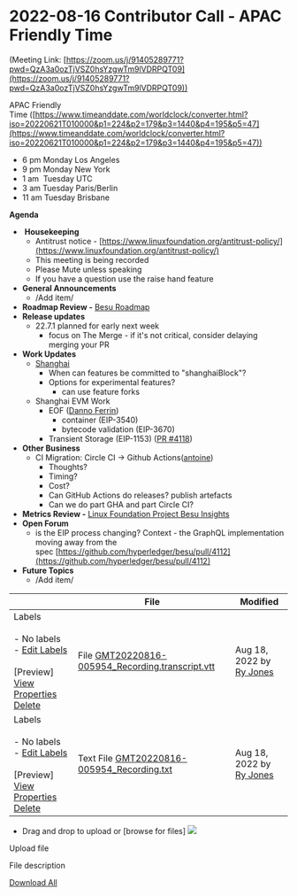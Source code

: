 # 2022-08-16 Contributor Call - APAC Friendly Time

(Meeting Link: ⁨[https://zoom.us/j/91405289771?pwd=QzA3a0ozTjVSZ0hsYzgwTm9lVDRPQT09](https://zoom.us/j/91405289771?pwd=QzA3a0ozTjVSZ0hsYzgwTm9lVDRPQT09))

APAC Friendly Time ([https://www.timeanddate.com/worldclock/converter.html?iso=20220621T010000&p1=224&p2=179&p3=1440&p4=195&p5=47](https://www.timeanddate.com/worldclock/converter.html?iso=20220621T010000&p1=224&p2=179&p3=1440&p4=195&p5=47))

- 6 pm Monday Los Angeles
- 9 pm Monday New York
- 1 am  Tuesday UTC
- 3 am Tuesday Paris/Berlin
- 11 am Tuesday Brisbane

**Agenda**

-  **Housekeeping**
  - Antitrust notice - [https://www.linuxfoundation.org/antitrust-policy/](https://www.linuxfoundation.org/antitrust-policy/)
  - This meeting is being recorded
  - Please Mute unless speaking
  - If you have a question use the raise hand feature
- **General Announcements**
  - /Add item/
- **Roadmap Review -** [Besu Roadmap](https://lf-hyperledger.atlassian.net/wiki/display/BESU/Roadmap)
- **Release updates**
  - 22.7.1 planned for early next week
    - focus on The Merge - if it's not critical, consider delaying merging your PR
- **Work Updates**
  - [Shanghai](https://github.com/ethereum/execution-specs/blob/master/network-upgrades/mainnet-upgrades/shanghai.md)  
    - When can features be committed to "shanghaiBlock"?
    - Options for experimental features?
      - can use feature forks
  - Shanghai EVM Work 
    - EOF ([Danno Ferrin](https://lf-hyperledger.atlassian.net/wiki/people/5b7f2d80c4e4892a5b789551?ref=confluence))
      - container (EIP-3540)
      - bytecode validation (EIP-3670)
    - Transient Storage (EIP-1153) ([PR #](https://lf-hyperledger.atlassian.net/wiki/display/~shemnon/)[4](https://github.com/hyperledger/besu/pull/4118)[118](https://lf-hyperledger.atlassian.net/wiki/display/~shemnon/))
- **Other Business**  
  - CI Migration: Circle CI → Github Actions([antoine](https://lf-hyperledger.atlassian.net/wiki/people/5e57690590dfb70c9e6254a7?ref=confluence))
    - Thoughts?
    - Timing?
    - Cost?
    - Can GitHub Actions do releases? publish artefacts
    - Can we do part GHA and part Circle CI?
- **Metrics Review -** [Linux Foundation Project Besu Insights](https://insights.lfx.linuxfoundation.org/projects/hyperledger%2Fbesu/dashboard;quicktime=time_filter_3Y)
- **Open Forum**
  - is the EIP process changing? Context - the GraphQL implementation moving away from the spec [https://github.com/hyperledger/besu/pull/4112](https://github.com/hyperledger/besu/pull/4112)
- **Future Topics**
  - /Add item/ 

  

   

|     | File | Modified |
| --- | --- | --- |
| Labels<br><br>- No labels<br>- [Edit Labels](#)<br><br>[Preview] [View](/wiki/download/attachments/22155768/GMT20220816-005954_Recording.transcript.vtt?version=1) [Properties](/wiki/pages/editattachment.action?pageId=22155768&fileName=GMT20220816-005954_Recording.transcript.vtt&isFromPageView=true) [Delete](/wiki/pages/confirmattachmentremoval.action?pageId=22155768&fileName=GMT20220816-005954_Recording.transcript.vtt) | File [GMT20220816-005954\_Recording.transcript.vtt](/wiki/download/attachments/22155768/GMT20220816-005954_Recording.transcript.vtt?api=v2) | Aug 18, 2022 by [Ry Jones](/wiki/people/557058:078cecfc-fb17-4d9a-8759-b5b74efa6850) |
| Labels<br><br>- No labels<br>- [Edit Labels](#)<br><br>[Preview] [View](/wiki/download/attachments/22155768/GMT20220816-005954_Recording.txt?version=1) [Properties](/wiki/pages/editattachment.action?pageId=22155768&fileName=GMT20220816-005954_Recording.txt&isFromPageView=true) [Delete](/wiki/pages/confirmattachmentremoval.action?pageId=22155768&fileName=GMT20220816-005954_Recording.txt) | Text File [GMT20220816-005954\_Recording.txt](/wiki/download/attachments/22155768/GMT20220816-005954_Recording.txt?api=v2) | Aug 18, 2022 by [Ry Jones](/wiki/people/557058:078cecfc-fb17-4d9a-8759-b5b74efa6850) |

- Drag and drop to upload or [browse for files] ![](/wiki/images/icons/wait.gif)

Upload file 

File description  

[Download All](/wiki/download/all_attachments?pageId=22155768)